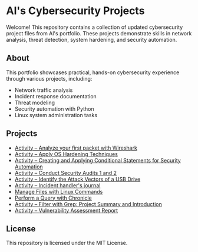 # Al's Cybersecurity Projects

Welcome! This repository contains a collection of updated cybersecurity project files from Al's portfolio. These projects demonstrate skills in network analysis, threat detection, system hardening, and security automation.

## About
This portfolio showcases practical, hands-on cybersecurity experience through various projects, including:
- Network traffic analysis
- Incident response documentation
- Threat modeling
- Security automation with Python
- Linux system administration tasks

## Projects
- [Activity – Analyze your first packet with Wireshark](./activity-analyze-your-first-packet-with-wireshark)
- [Activity – Apply OS Hardening Techniques](./activity-apply-os-hardening-techniques)
- [Activity – Creating and Applying Conditional Statements for Security Automation](./activity-creating-and-applying-conditional-statements-for-security-automation)
- [Activity – Conduct Security Audits 1 and 2](./activity-conduct-security-audits-1-and-2)
- [Activity – Identify the Attack Vectors of a USB Drive](./activity-identify-the-attack-vectors-of-a-usb-drive)
- [Activity – Incident handler's journal](./activity-incident-handlers-journal)
- [Manage Files with Linux Commands](./manage-files-with-linux-commands)
- [Perform a Query with Chronicle](./perform-a-query-with-chronicle)
- [Activity – Filter with Grep: Project Summary and Introduction](./activity-filter-with-grep-project-summary-and-introduction)
- [Activity – Vulnerability Assessment Report](./activity-vulnerability-assessment-report)

## License
This repository is licensed under the MIT License.
